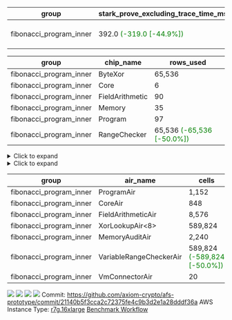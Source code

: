 | group | stark_prove_excluding_trace_time_ms | total_cells | total_cells_used | trace_gen_time_ms |
| --- | --- | --- | --- | --- |
| fibonacci_program_inner | 392.0 <span style="color: green">(-319.0 [-44.9%])</span> | 1,192,484 <span style="color: green">(-589,824 [-33.1%])</span> | 134,996 <span style="color: green">(-65,536 [-32.7%])</span> | 0.0 <span style="color: green">(-1.0 [-100.0%])</span> |

| group | chip_name | rows_used |
| --- | --- | --- |
| fibonacci_program_inner | ByteXor | 65,536 |
| fibonacci_program_inner | Core | 6 |
| fibonacci_program_inner | FieldArithmetic | 90 |
| fibonacci_program_inner | Memory | 35 |
| fibonacci_program_inner | Program | 97 |
| fibonacci_program_inner | RangeChecker | 65,536 <span style="color: green">(-65,536 [-50.0%])</span> |

<details>
<summary>Click to expand</summary>

| group | dsl_ir | opcode | frequency |
| --- | --- | --- | --- |
| fibonacci_program_inner |  | JAL | 1 |
| fibonacci_program_inner |  | STOREW | 2 |
| fibonacci_program_inner | AddF | ADD | 30 |
| fibonacci_program_inner | AddFI | ADD | 60 |
| fibonacci_program_inner | Halt | TERMINATE | 1 |
| fibonacci_program_inner | ImmF | STOREW | 2 |

</details>

<details>
<summary>Click to expand</summary>

| group | air_name | dsl_ir | opcode | cells_used |
| --- | --- | --- | --- | --- |
| fibonacci_program_inner | Audit |  | JAL | 19 |
| fibonacci_program_inner | CoreAir |  | JAL | 62 |
| fibonacci_program_inner | Audit |  | STOREW | 38 |
| fibonacci_program_inner | CoreAir |  | STOREW | 124 |
| fibonacci_program_inner | FieldArithmeticAir | AddF | ADD | 930 |
| fibonacci_program_inner | Audit | AddFI | ADD | 570 |
| fibonacci_program_inner | FieldArithmeticAir | AddFI | ADD | 1,860 |
| fibonacci_program_inner | CoreAir | Halt | TERMINATE | 62 |
| fibonacci_program_inner | Audit | ImmF | STOREW | 38 |
| fibonacci_program_inner | CoreAir | ImmF | STOREW | 124 |

</details>

| group | air_name | cells | constraints | interactions | main_cols | perm_cols | prep_cols | quotient_deg | rows |
| --- | --- | --- | --- | --- | --- | --- | --- | --- | --- |
| fibonacci_program_inner | ProgramAir<BabyBear> | 1,152 | 4 | 1 | 1 | 8 | 9 | 1 | 128 |
| fibonacci_program_inner | CoreAir | 848 | 115 | 19 | 62 | 44 |  | 2 | 8 |
| fibonacci_program_inner | FieldArithmeticAir | 8,576 | 28 | 15 | 31 | 36 |  | 2 | 128 |
| fibonacci_program_inner | XorLookupAir<8> | 589,824 | 4 | 1 | 1 | 8 | 3 | 1 | 65,536 |
| fibonacci_program_inner | MemoryAuditAir | 2,240 | 21 | 6 | 19 | 16 |  | 2 | 64 |
| fibonacci_program_inner | VariableRangeCheckerAir | 589,824 <span style="color: green">(-589,824 [-50.0%])</span> | 4 | 1 | 1 | 8 | 2 | 1 | 65,536 <span style="color: green">(-65,536 [-50.0%])</span> |
| fibonacci_program_inner | VmConnectorAir | 20 | 4 | 2 | 2 | 8 | 1 | 2 | 2 |



[![](https://axiom-public-data-staging-us-east-1.s3.us-east-1.amazonaws.com/benchmark/github/flamegraphs/21140b5f3cca2c72375fe4c9b3d2e1a28dddf36a/tiny_e2e.dsl_ir.opcode.air_name.cells_used.reverse.svg)](https://axiom-public-data-staging-us-east-1.s3.us-east-1.amazonaws.com/benchmark/github/flamegraphs/21140b5f3cca2c72375fe4c9b3d2e1a28dddf36a/tiny_e2e.dsl_ir.opcode.air_name.cells_used.reverse.svg)
[![](https://axiom-public-data-staging-us-east-1.s3.us-east-1.amazonaws.com/benchmark/github/flamegraphs/21140b5f3cca2c72375fe4c9b3d2e1a28dddf36a/tiny_e2e.dsl_ir.opcode.air_name.cells_used.svg)](https://axiom-public-data-staging-us-east-1.s3.us-east-1.amazonaws.com/benchmark/github/flamegraphs/21140b5f3cca2c72375fe4c9b3d2e1a28dddf36a/tiny_e2e.dsl_ir.opcode.air_name.cells_used.svg)
[![](https://axiom-public-data-staging-us-east-1.s3.us-east-1.amazonaws.com/benchmark/github/flamegraphs/21140b5f3cca2c72375fe4c9b3d2e1a28dddf36a/tiny_e2e.dsl_ir.opcode.frequency.reverse.svg)](https://axiom-public-data-staging-us-east-1.s3.us-east-1.amazonaws.com/benchmark/github/flamegraphs/21140b5f3cca2c72375fe4c9b3d2e1a28dddf36a/tiny_e2e.dsl_ir.opcode.frequency.reverse.svg)
[![](https://axiom-public-data-staging-us-east-1.s3.us-east-1.amazonaws.com/benchmark/github/flamegraphs/21140b5f3cca2c72375fe4c9b3d2e1a28dddf36a/tiny_e2e.dsl_ir.opcode.frequency.svg)](https://axiom-public-data-staging-us-east-1.s3.us-east-1.amazonaws.com/benchmark/github/flamegraphs/21140b5f3cca2c72375fe4c9b3d2e1a28dddf36a/tiny_e2e.dsl_ir.opcode.frequency.svg)
Commit: https://github.com/axiom-crypto/afs-prototype/commit/21140b5f3cca2c72375fe4c9b3d2e1a28dddf36a
AWS Instance Type: [r7g.16xlarge](https://instances.vantage.sh/aws/ec2/r7g.16xlarge)
[Benchmark Workflow](https://github.com/axiom-crypto/afs-prototype/actions/runs/11236326343)
